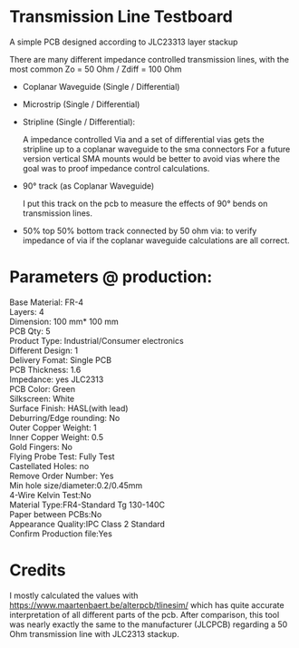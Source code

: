 # Transmission Line Testboard 
A simple PCB designed according to JLC23313 layer stackup 

There are many different impedance controlled transmission lines, with the most common Zo = 50 Ohm / Zdiff = 100 Ohm

- Coplanar Waveguide (Single / Differential)

- Microstrip (Single / Differential)

- Stripline (Single / Differential):

  A impedance controlled Via and a set of differential vias gets the stripline up to a coplanar waveguide to the sma connectors
  For a future version vertical SMA mounts would be better to avoid vias where the goal was to proof impedance control calculations.
 
- 90° track (as Coplanar Waveguide)

  I put this track on the pcb to measure the effects of 90° bends on transmission lines.

- 50% top 50% bottom track connected by 50 ohm via:
 to verify impedance of via if the coplanar waveguide calculations are all correct.

# Parameters @ production:

Base Material: FR-4\
Layers: 4\
Dimension: 100 mm* 100 mm\
PCB Qty: 5\
Product Type: Industrial/Consumer electronics\
Different Design: 1\
Delivery Fomat: Single PCB\
PCB Thickness: 1.6\
Impedance: yes JLC2313\
PCB Color: Green\
Silkscreen: White\
Surface Finish: HASL(with lead)\
Deburring/Edge rounding: No\
Outer Copper Weight: 1\
Inner Copper Weight: 0.5\
Gold Fingers: No\
Flying Probe Test: Fully Test\
Castellated Holes: no\
Remove Order Number: Yes\
Min hole size/diameter:0.2/0.45mm\
4-Wire Kelvin Test:No\
Material Type:FR4-Standard Tg 130-140C\
Paper between PCBs:No\
Appearance Quality:IPC Class 2 Standard\
Confirm Production file:Yes

# Credits
I mostly calculated the values with https://www.maartenbaert.be/alterpcb/tlinesim/ which has quite accurate interpretation of all different parts of the pcb.
After comparison, this tool was nearly exactly the same to the manufacturer (JLCPCB) regarding a 50 Ohm transmission line with JLC2313 stackup.

